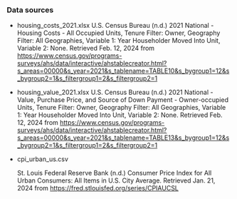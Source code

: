 ### Data sources

* housing_costs_2021.xlsx
    U.S. Census Bureau (n.d.) 2021 National - Housing Costs - All Occupied Units, Tenure Filter: Owner, Geography Filter: All Geographies, Variable 1: Year Householder Moved Into Unit, Variable 2: None. Retrieved Feb. 12, 2024 from https://www.census.gov/programs-surveys/ahs/data/interactive/ahstablecreator.html?s_areas=00000&s_year=2021&s_tablename=TABLE10&s_bygroup1=12&s_bygroup2=1&s_filtergroup1=2&s_filtergroup2=1 

* housing_value_2021.xlsx
    U.S. Census Bureau (n.d.) 2021 National - Value, Purchase Price, and Source of Down Payment - Owner-occupied Units, Tenure Filter: Owner, Geography Filter: All Geographies, Variable 1: Year Householder Moved Into Unit, Variable 2: None. Retrieved Feb. 12, 2024 from https://www.census.gov/programs-surveys/ahs/data/interactive/ahstablecreator.html?s_areas=00000&s_year=2021&s_tablename=TABLE13&s_bygroup1=12&s_bygroup2=1&s_filtergroup1=2&s_filtergroup2=1 
* cpi_urban_us.csv

    St. Louis Federal Reserve Bank (n.d.) Consumer Price Index for  All Urban Consumers: All Items in U.S. City Average. Retrieved Jan. 21, 2024 from https://fred.stlouisfed.org/series/CPIAUCSL
